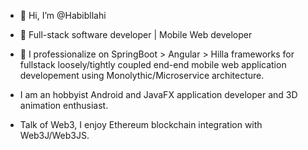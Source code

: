 - 👋 Hi, I’m @Habibllahi
- 👀 Full-stack software developer | Mobile Web developer 

- 💞️ I professionalize on SpringBoot > Angular > Hilla frameworks for fullstack loosely/tightly coupled end-end mobile web application developement using Monolythic/Microservice architecture.
- I am an hobbyist Android and JavaFX application developer and 3D animation enthusiast.
- Talk of Web3, I enjoy Ethereum blockchain integration with Web3J/Web3JS.
<!---
Habibllahi/Habibllahi is a ✨ special ✨ repository because its `README.md` (this file) appears on your GitHub proYou can click the Preview link to take a look at your changes.
--->
